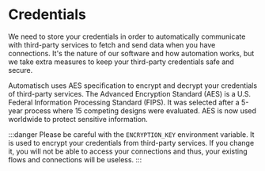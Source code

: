 # Credentials

We need to store your credentials in order to automatically communicate with third-party services to fetch and send data when you have connections. It's the nature of our software and how automation works, but we take extra measures to keep your third-party credentials safe and secure.

Automatisch uses AES specification to encrypt and decrypt your credentials of third-party services. The Advanced Encryption Standard (AES) is a U.S. Federal Information Processing Standard (FIPS). It was selected after a 5-year process where 15 competing designs were evaluated. AES is now used worldwide to protect sensitive information.

:::danger
Please be careful with the `ENCRYPTION_KEY` environment variable. It is used to encrypt your credentials from third-party services. If you change it, you will not be able to access your connections and thus, your existing flows and connections will be useless.
:::
